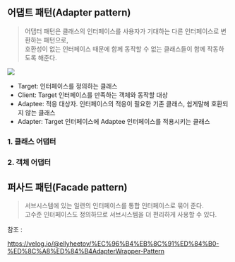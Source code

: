## 어댑트 패턴(Adapter pattern)

>어댑터 패턴은 클래스의 인터페이스를 사용자가 기대하는 다른 인터페이스로 변환하는 패턴으로,  
호환성이 없는 인터페이스 때문에 함께 동작할 수 없는 클래스들이 함께 작동하도록 해준다. 

![](https://velog.velcdn.com/images%2Fellyheetov%2Fpost%2Fc1df519d-c3f6-451d-973b-618f1d6b4b18%2F%E1%84%89%E1%85%B3%E1%84%8F%E1%85%B3%E1%84%85%E1%85%B5%E1%86%AB%E1%84%89%E1%85%A3%E1%86%BA%202022-03-14%20%E1%84%8B%E1%85%A9%E1%84%92%E1%85%AE%206.53.13.png)

- Target: 인터페이스를 정의하는 클래스
- Client: Target 인터페이스를 만족하는 객체와 동작할 대상
- Adaptee: 적응 대상자. 인터페이스의 적응이 필요한 기존 클래스, 쉽게말해 호환되지 않는 클래스
- Adapter: Target 인터페이스에 Adaptee 인터페이스를 적용시키는 클래스

### 1. 클래스 어댑터 
### 2. 객체 어댑터

## 퍼사드 패턴(Facade pattern)

>서브시스템에 있는 일련의 인터페이스를 통합 인터페이스로 묶어 준다.  
고수준 인터페이스도 정의하므로 서브시스템을 더 편리하게 사용할 수 있다.


참조 : 

https://velog.io/@ellyheetov/%EC%96%B4%EB%8C%91%ED%84%B0-%ED%8C%A8%ED%84%B4AdapterWrapper-Pattern
